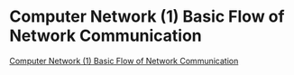 # Computer Network (1) Basic Flow of Network Communication
[Computer Network (1) Basic Flow of Network Communication](https://aiwithcloud.com/2022/09/15/computer_network_1_basic_flow_of_network_communication/)